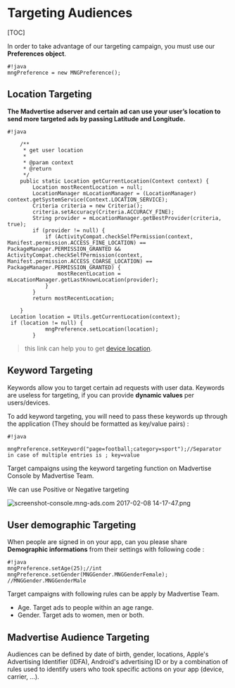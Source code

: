 # Targeting Audiences

[TOC]

In order to take advantage of our targeting campaign, you must use our **Preferences object**.


```
#!java
mngPreference = new MNGPreference();
```



## Location Targeting

**The Madvertise adserver and certain ad can use your user’s location to send more targeted ads by passing Latitude and Longitude.**


```
#!java

    /**
     * get user location
     *
     * @param context
     * @return
     */
    public static Location getCurrentLocation(Context context) {
        Location mostRecentLocation = null;
        LocationManager mLocationManager = (LocationManager) context.getSystemService(Context.LOCATION_SERVICE);
        Criteria criteria = new Criteria();
        criteria.setAccuracy(Criteria.ACCURACY_FINE);
        String provider = mLocationManager.getBestProvider(criteria, true);
        if (provider != null) {
            if (ActivityCompat.checkSelfPermission(context, Manifest.permission.ACCESS_FINE_LOCATION) == PackageManager.PERMISSION_GRANTED && ActivityCompat.checkSelfPermission(context, Manifest.permission.ACCESS_COARSE_LOCATION) == PackageManager.PERMISSION_GRANTED) {
                mostRecentLocation = mLocationManager.getLastKnownLocation(provider);
            }
        }
        return mostRecentLocation;

    }
 Location location = Utils.getCurrentLocation(context);
 if (location != null) {
            mngPreference.setLocation(location);
        }
```

>this link can help you to get [device location].


## Keyword Targeting

Keywords allow you to target certain ad requests with user data. Keywords are useless for targeting, if you can provide **dynamic values** per users/devices.

To add keyword targeting, you will need to pass these keywords up through the application (They should be formatted as key/value pairs) :

```
#!java

mngPreference.setKeyword("page=football;category=sport");//Separator in case of multiple entries is ; key=value
```

Target campaigns using the keyword targeting function on Madvertise Console by Madvertise Team.

We can use Positive or Negative targeting

![screenshot-console.mng-ads.com 2017-02-08 14-17-47.png](https://bitbucket.org/repo/aen579/images/3770499640-screenshot-console.mng-ads.com%202017-02-08%2014-17-47.png)


## User demographic Targeting

When people are signed in on your app, can you please share **Demographic informations**  from their settings with following code :

```
#!java
mngPreference.setAge(25);//int
mngPreference.setGender(MNGGender.MNGGenderFemale); //MNGGender.MNGGenderMale

```
Target campaigns with following rules can be apply by Madvertise Team.

 - Age. Target ads to people within an age range.
 - Gender. Target ads to women, men or both.


## Madvertise Audience Targeting

Audiences can be defined by date of birth, gender, locations, Apple's Advertising Identifier (IDFA), Android's advertising ID or by a combination of rules used to identify users who took specific actions on your app (device, carrier, ...).



[device location]:https://developer.android.com/training/location/retrieve-current.html